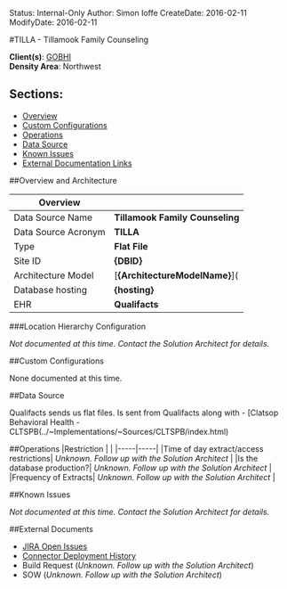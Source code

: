 Status: Internal-Only
Author: Simon Ioffe
CreateDate: 2016-02-11
ModifyDate: 2016-02-11


#TILLA - Tillamook Family Counseling

**Client(s)**: [GOBHI](../GOBHI.md)  
**Density Area**: Northwest   

## Sections:
* [Overview](#overview-and-architecture)
* [Custom Configurations](#custom-configurations)
* [Operations](#operations)
* [Data Source](#data-source)
* [Known Issues](#known-issues)
* [External Documentation Links](#external-documents)

##Overview and Architecture

| Overview ||
|-----|-----|
| Data Source Name| **Tillamook Family Counseling** |
| Data Source Acronym| **TILLA** |
| Type | **Flat File** |
| Site ID | **{DBID}** |
| Architecture Model | [**{ArchitectureModelName}**](|
| Database hosting | **{hosting}** |
| EHR | **Qualifacts** | 





###Location Hierarchy Configuration

*Not documented at this time. Contact the Solution Architect for details.*

##Custom Configurations

None documented at this time. 

##Data Source


Qualifacts sends us flat files. Is sent from Qualifacts along with - [Clatsop Behavioral Health - CLTSPB(../~Implementations/~Sources/CLTSPB/index.html)
 

##Operations
|Restriction | |
|-----|-----|
|Time of day extract/access restrictions| *Unknown. Follow up with the Solution Architect* |
|Is the database production?| *Unknown. Follow up with the Solution Architect*  |
|Frequency of Extracts| *Unknown. Follow up with the Solution Architect*  |

##Known Issues

*Not documented at this time. Contact the Solution Architect for details.*

##External Documents
- [JIRA Open Issues](https://jira.arcadiasolutions.com/issues/?jql=(labels%20%3D%20CCS%20or%20%22Data%20Source%20Acronym%22%20~%20CCS)%20and%20status%20!%3D%20Closed)
- [Connector Deployment History](https://github.com/arcadia/qdw/wiki/connector-version)
- Build Request (*Unknown. Follow up with the Solution Architect*)
- SOW (*Unknown. Follow up with the Solution Architect*)
